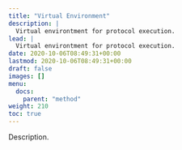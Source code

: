 ```yaml
---
title: "Virtual Environment"
description: |
  Virtual environtment for protocol execution.
lead: |
  Virtual environtment for protocol execution.
date: 2020-10-06T08:49:31+00:00
lastmod: 2020-10-06T08:49:31+00:00
draft: false
images: []
menu:
  docs:
    parent: "method"
weight: 210
toc: true
---
```


Description.
